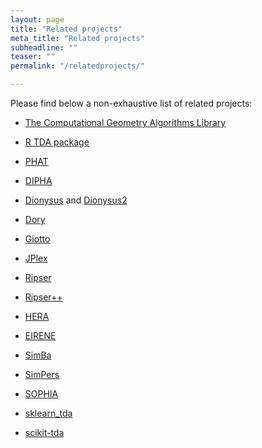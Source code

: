 ```yaml
---
layout: page
title: "Related projects"
meta_title: "Related projects"
subheadline: ""
teaser: ""
permalink: "/relatedprojects/"

---
```


Please find below a non-exhaustive list of related projects:

- [The Computational Geometry Algorithms Library][1]

- [R TDA package][2]

- [PHAT][3]

- [DIPHA][6]

- [Dionysus][4] and [Dionysus2][12]

- [Dory][18]

- [Giotto][16]

- [JPlex][5]

- [Ripser][7]

- [Ripser++][17]

- [HERA][8]

- [EIRENE][9]

- [SimBa][10]

- [SimPers][11]

- [SOPHIA][13]

- [sklearn_tda][14]

- [scikit-tda][15]

 [1]: http://www.cgal.org/
 [2]: https://cran.r-project.org/package=TDA
 [3]: https://bitbucket.org/phat-code/phat
 [4]: http://www.mrzv.org/software/dionysus/
 [5]: http://www.math.colostate.edu/~adams/jplex/index.html
 [6]: https://github.com/DIPHA/dipha
 [7]: https://github.com/Ripser/ripser
 [8]: https://bitbucket.org/grey_narn/hera
 [9]: http://gregoryhenselman.org/eirene/index.html
 [10]: http://web.cse.ohio-state.edu/~tamaldey/SimBa/Simba.html
 [11]: http://web.cse.ohio-state.edu/~tamaldey/SimPers/Simpers.html
 [12]: http://www.mrzv.org/software/dionysus2/
 [13]: https://bitbucket.org/schreiberh/sophia/
 [14]: https://github.com/MathieuCarriere/sklearn_tda
 [15]: https://github.com/scikit-tda
 [16]: https://giotto-ai.github.io/gtda-docs/latest/library.html
 [17]: https://github.com/simonzhang00/ripser-plusplus
 [18]: https://github.com/nihcompmed/Dory
